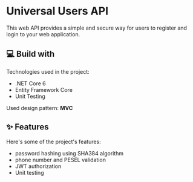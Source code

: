# Universal Users API
 This web API provides a simple and secure way for users to register and login to your web application. 
## :computer: Build with

Technologies used in the project:

- .NET Core 6
- Entity Framework Core
- Unit Testing

Used design pattern: **MVC**

## :sparkles: Features 
Here's some of the project's features:
- password hashing using SHA384 algorithm
- phone number and PESEL validation
- JWT authorization
- Unit testing
